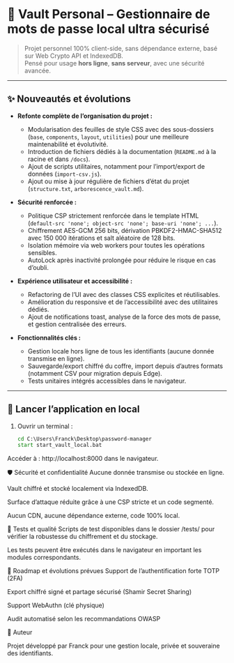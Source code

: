 # 🔐 Vault Personal – Gestionnaire de mots de passe local ultra sécurisé

> Projet personnel 100% client-side, sans dépendance externe, basé sur Web Crypto API et IndexedDB.  
> Pensé pour usage **hors ligne**, **sans serveur**, avec une sécurité avancée.

---

## ✨ Nouveautés et évolutions

- **Refonte complète de l’organisation du projet :**
  - Modularisation des feuilles de style CSS avec des sous-dossiers (`base`, `components`, `layout`, `utilities`) pour une meilleure maintenabilité et évolutivité.
  - Introduction de fichiers dédiés à la documentation (`README.md` à la racine et dans `/docs`).
  - Ajout de scripts utilitaires, notamment pour l’import/export de données (`import-csv.js`).
  - Ajout ou mise à jour régulière de fichiers d’état du projet (`structure.txt`, `arborescence_vault.md`).

- **Sécurité renforcée :**
  - Politique CSP strictement renforcée dans le template HTML (`default-src 'none'; object-src 'none'; base-uri 'none'; ...`).
  - Chiffrement AES-GCM 256 bits, dérivation PBKDF2-HMAC-SHA512 avec 150 000 itérations et salt aléatoire de 128 bits.
  - Isolation mémoire via web workers pour toutes les opérations sensibles.
  - AutoLock après inactivité prolongée pour réduire le risque en cas d’oubli.

- **Expérience utilisateur et accessibilité :**
  - Refactoring de l’UI avec des classes CSS explicites et réutilisables.
  - Amélioration du responsive et de l’accessibilité avec des utilitaires dédiés.
  - Ajout de notifications toast, analyse de la force des mots de passe, et gestion centralisée des erreurs.

- **Fonctionnalités clés :**
  - Gestion locale hors ligne de tous les identifiants (aucune donnée transmise en ligne).
  - Sauvegarde/export chiffré du coffre, import depuis d’autres formats (notamment CSV pour migration depuis Edge).
  - Tests unitaires intégrés accessibles dans le navigateur.

---

## 🚀 Lancer l’application en local

1. Ouvrir un terminal :
   ```cmd
   cd C:\Users\Franck\Desktop\password-manager
   start start_vault_local.bat
Accéder à : http://localhost:8000 dans le navigateur.

🛡️ Sécurité et confidentialité
Aucune donnée transmise ou stockée en ligne.

Vault chiffré et stocké localement via IndexedDB.

Surface d’attaque réduite grâce à une CSP stricte et un code segmenté.

Aucun CDN, aucune dépendance externe, code 100% local.

🧪 Tests et qualité
Scripts de test disponibles dans le dossier /tests/ pour vérifier la robustesse du chiffrement et du stockage.

Les tests peuvent être exécutés dans le navigateur en important les modules correspondants.

📅 Roadmap et évolutions prévues
Support de l’authentification forte TOTP (2FA)

Export chiffré signé et partage sécurisé (Shamir Secret Sharing)

Support WebAuthn (clé physique)

Audit automatisé selon les recommandations OWASP

👤 Auteur

Projet développé par Franck pour une gestion locale, privée et souveraine des identifiants.


